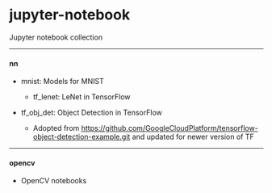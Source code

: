 # jupyter-notebook
Jupyter notebook collection

***
#### nn

- mnist: Models for MNIST 

    - tf_lenet: LeNet in TensorFlow

- tf_obj_det: Object Detection in TensorFlow

    - Adopted from  https://github.com/GoogleCloudPlatform/tensorflow-object-detection-example.git and updated for newer version of TF



***
#### opencv

- OpenCV notebooks